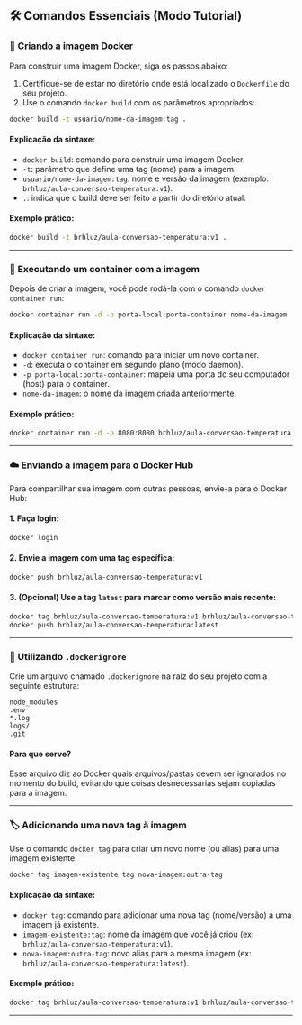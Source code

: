 
## 🛠️ Comandos Essenciais (Modo Tutorial)

### 🔧 Criando a imagem Docker

Para construir uma imagem Docker, siga os passos abaixo:

1. Certifique-se de estar no diretório onde está localizado o `Dockerfile` do seu projeto.
2. Use o comando `docker build` com os parâmetros apropriados:

```bash
docker build -t usuario/nome-da-imagem:tag .
```

#### Explicação da sintaxe:
- `docker build`: comando para construir uma imagem Docker.
- `-t`: parâmetro que define uma tag (nome) para a imagem.
- `usuario/nome-da-imagem:tag`: nome e versão da imagem (exemplo: `brhluz/aula-conversao-temperatura:v1`).
- `.`: indica que o build deve ser feito a partir do diretório atual.

#### Exemplo prático:
```bash
docker build -t brhluz/aula-conversao-temperatura:v1 .
```

---

### 🚀 Executando um container com a imagem

Depois de criar a imagem, você pode rodá-la com o comando `docker container run`:

```bash
docker container run -d -p porta-local:porta-container nome-da-imagem
```

#### Explicação da sintaxe:
- `docker container run`: comando para iniciar um novo container.
- `-d`: executa o container em segundo plano (modo daemon).
- `-p porta-local:porta-container`: mapeia uma porta do seu computador (host) para o container.
- `nome-da-imagem`: o nome da imagem criada anteriormente.

#### Exemplo prático:
```bash
docker container run -d -p 8080:8080 brhluz/aula-conversao-temperatura:v1
```

---

### ☁️ Enviando a imagem para o Docker Hub

Para compartilhar sua imagem com outras pessoas, envie-a para o Docker Hub:

#### 1. Faça login:
```bash
docker login
```

#### 2. Envie a imagem com uma tag específica:
```bash
docker push brhluz/aula-conversao-temperatura:v1
```

#### 3. (Opcional) Use a tag `latest` para marcar como versão mais recente:
```bash
docker tag brhluz/aula-conversao-temperatura:v1 brhluz/aula-conversao-temperatura:latest
docker push brhluz/aula-conversao-temperatura:latest
```

---

### 📁 Utilizando `.dockerignore`

Crie um arquivo chamado `.dockerignore` na raiz do seu projeto com a seguinte estrutura:

```
node_modules
.env
*.log
logs/
.git
```

#### Para que serve?
Esse arquivo diz ao Docker quais arquivos/pastas devem ser ignorados no momento do build, evitando que coisas desnecessárias sejam copiadas para a imagem.

---

### 🏷️ Adicionando uma nova tag à imagem

Use o comando `docker tag` para criar um novo nome (ou alias) para uma imagem existente:

```bash
docker tag imagem-existente:tag nova-imagem:outra-tag
```

#### Explicação da sintaxe:
- `docker tag`: comando para adicionar uma nova tag (nome/versão) a uma imagem já existente.
- `imagem-existente:tag`: nome da imagem que você já criou (ex: `brhluz/aula-conversao-temperatura:v1`).
- `nova-imagem:outra-tag`: novo alias para a mesma imagem (ex: `brhluz/aula-conversao-temperatura:latest`).


#### Exemplo prático:
```bash
docker tag brhluz/aula-conversao-temperatura:v1 brhluz/aula-conversao-temperatura:latest
```

---